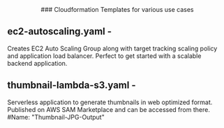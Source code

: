 <div align="center">
### Cloudformation Templates for various use cases
</div>

## ec2-autoscaling.yaml - 
Creates EC2 Auto Scaling Group along with target tracking scaling policy and application load balancer. Perfect to get started with a scalable backend application.

## thumbnail-lambda-s3.yaml - 
Serverless application to generate thumbnails in web optimized format. Published on AWS SAM Marketplace and can be accessed from there. 
#Name: "Thumbnail-JPG-Output"
